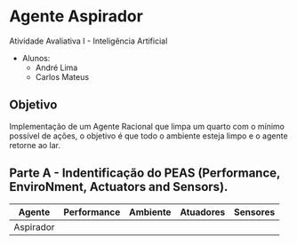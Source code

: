# Agente Aspirador
Atividade Avaliativa I - Inteligência Artificial <br>
- Alunos: <br>
  - André Lima
  - Carlos Mateus

## Objetivo 
Implementação de um Agente Racional que limpa um quarto com o mínimo possível de ações, o objetivo é que todo o ambiente esteja limpo e o agente retorne ao lar.

## Parte A - Indentificação do PEAS (Performance, EnviroNment, Actuators and Sensors).

| Agente | Performance | Ambiente | Atuadores | Sensores |
| --- | --- | --- | --- | --- |
| Aspirador |
